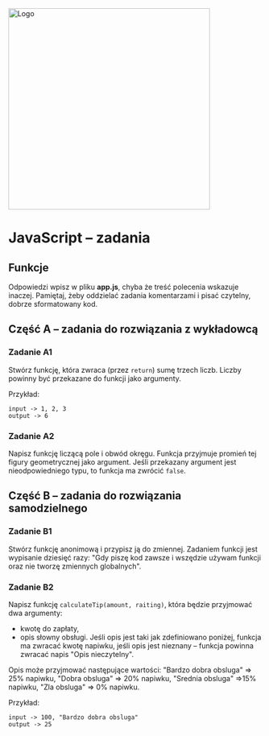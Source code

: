 <img alt="Logo" src="http://coderslab.pl/svg/logo-coderslab.svg" width="400">

# JavaScript &ndash; zadania
## Funkcje

Odpowiedzi wpisz w pliku **app.js**, chyba że treść polecenia wskazuje inaczej.
Pamiętaj, żeby oddzielać zadania komentarzami i pisać czytelny, dobrze sformatowany kod.


## Część A &ndash; zadania do rozwiązania z wykładowcą

### Zadanie A1
Stwórz funkcję, która zwraca (przez ```return```) sumę trzech liczb. Liczby powinny być przekazane do funkcji jako argumenty.

Przykład:
```
input -> 1, 2, 3
output -> 6
```

### Zadanie A2
Napisz funkcję liczącą pole i obwód okręgu. Funkcja przyjmuje promień tej figury geometrycznej jako argument.
Jeśli przekazany argument jest nieodpowiedniego typu, to funkcja ma zwrócić `false`.

## Część B &ndash; zadania do rozwiązania samodzielnego

### Zadanie B1
Stwórz funkcję anonimową i przypisz ją do zmiennej. Zadaniem funkcji jest wypisanie dziesięć razy: "Gdy piszę kod zawsze i wszędzie używam funkcji oraz nie tworzę zmiennych globalnych".

### Zadanie B2
Napisz funkcję ```calculateTip(amount, raiting)```, która będzie przyjmować dwa argumenty:
* kwotę do zapłaty,
* opis słowny obsługi.
Jeśli opis jest taki jak zdefiniowano poniżej, funkcja ma zwracać kwotę napiwku, jeśli opis jest nieznany &ndash; funkcja powinna zwracać napis "Opis nieczytelny".

Opis może przyjmować następujące wartości:
"Bardzo dobra obsluga" => 25% napiwku,
"Dobra obsluga" => 20% napiwku,
"Srednia obsluga" =>15% napiwku,
"Zla obsluga" => 0% napiwku.

Przykład:
```
input -> 100, "Bardzo dobra obsluga"
output -> 25
```
